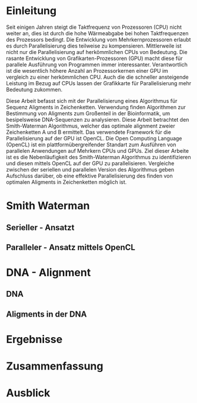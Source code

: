 # Einleitung
Seit einigen Jahren steigt die Taktfrequenz von Prozessoren (CPU) nicht weiter an, dies ist durch die hohe Wärmeabgabe bei hohen Taktfrequenzen des Prozessors bedingt. Die Entwicklung vom Mehrkernprozessoren erlaubt es durch Parallelisierung dies teilweise zu kompensieren. Mittlerweile ist nicht nur die Parallelisierung auf herkömmlichen CPUs von Bedeutung. Die rasante Entwicklung von Grafikarten-Prozessoren (GPU) macht diese für parallele Ausführung von Programmen immer interessanter. Verantwortlich ist die wesentlich höhere Anzahl an Prozessorkernen einer GPU im vergleich zu einer herkömmlichen CPU. Auch die die schneller ansteigende Leistung im Bezug auf CPUs lassen der Grafikkarte für Parallelisierung mehr Bedeutung zukommen.

Diese Arbeit befasst sich mit der Parallelisierung eines Algorithmus für Sequenz Aligments in Zeichenketten. Verwendung finden Algorithmen zur Bestimmung von Aligments zum Großenteil in der Bioinformatik, um besipelsweise DNA-Sequenzen zu analysieren. Diese Arbeit betrachtet den Smith-Waterman Algorithmus, welcher das optimale alignment zweier Zeichenketten A und B ermittelt. Das verwendete Framework für die Parallelisierung auf der GPU ist OpenCL. Die Open Computing Language (OpenCL) ist ein plattformübergreifender Standart zum Ausführen von parallelen Anwendungen auf Mehrkern CPUs und GPUs. Ziel dieser Arbeite ist es die Nebenläufigkeit des Smith-Waterman Algorithmus zu identifizieren und diesen mittels OpenCL auf der GPU zu parallelisieren. Vergleiche zwischen der seriellen und parallelen Version des Algorithmus geben Aufschluss darüber, ob eine effektive Parallelisierung des finden von optimalen Aligments in Zeichenketten  möglich ist.

# Smith Waterman

## Serieller - Ansatzt

## Paralleler - Ansatz mittels OpenCL

# DNA - Alignment

## DNA

## Aligments in der DNA

# Ergebnisse

# Zusammenfassung

# Ausblick
